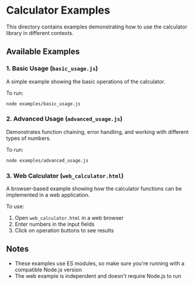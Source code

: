 # Calculator Examples

This directory contains examples demonstrating how to use the calculator library in different contexts.

## Available Examples

### 1. Basic Usage (`basic_usage.js`)

A simple example showing the basic operations of the calculator.

To run:
```bash
node examples/basic_usage.js
```

### 2. Advanced Usage (`advanced_usage.js`)

Demonstrates function chaining, error handling, and working with different types of numbers.

To run:
```bash
node examples/advanced_usage.js
```

### 3. Web Calculator (`web_calculator.html`)

A browser-based example showing how the calculator functions can be implemented in a web application.

To use:
1. Open `web_calculator.html` in a web browser
2. Enter numbers in the input fields
3. Click on operation buttons to see results

## Notes

- These examples use ES modules, so make sure you're running with a compatible Node.js version
- The web example is independent and doesn't require Node.js to run 
